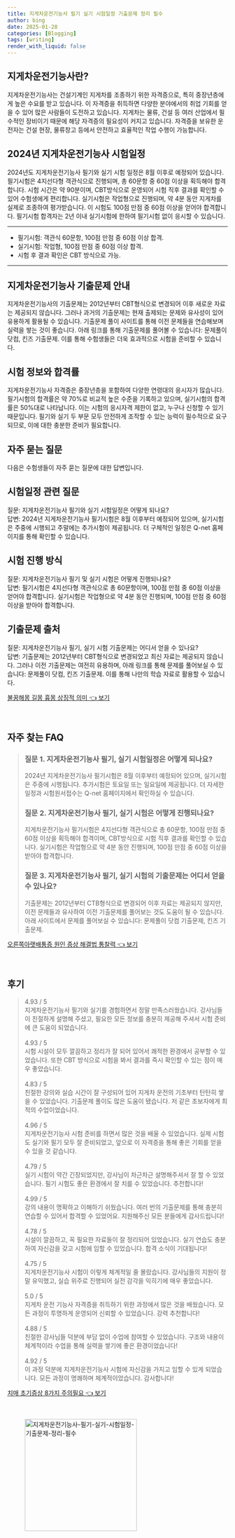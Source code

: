 ```yaml
---
title: 지게차운전기능사 필기 실기 시험일정 기출문제 정리 필수
author: bing
date: 2025-01-28
categories: [Blogging]
tags: [writing]
render_with_liquid: false
---
```



<h2 id='지게차운전기능사소개'>지게차운전기능사란?</h2>

<p>지게차운전기능사는 건설기계인 지게차를 조종하기 위한 자격증으로, 특히 중장년층에게 높은 수요를 받고 있습니다. 이 자격증을 취득하면 다양한 분야에서의 취업 기회를 얻을 수 있어 많은 사람들이 도전하고 있습니다. 지게차는 물류, 건설 등 여러 산업에서 필수적인 장비이기 때문에 해당 자격증의 필요성이 커지고 있습니다. 자격증을 보유한 운전자는 건설 현장, 물류창고 등에서 안전하고 효율적인 작업 수행이 가능합니다.</p>

<h2 id='2024시험일정'>2024년 지게차운전기능사 시험일정</h2>

<p>2024년도 지게차운전기능사 필기와 실기 시험 일정은 8월 이후로 예정되어 있습니다. 필기시험은 4지선다형 객관식으로 진행되며, 총 60문항 중 60점 이상을 획득해야 합격합니다. 시험 시간은 약 90분이며, CBT방식으로 운영되어 시험 직후 결과를 확인할 수 있어 수험생에게 편리합니다. 실기시험은 작업형으로 진행되며, 약 4분 동안 지게차를 실제로 조종하여 평가받습니다. 이 시험도 100점 만점 중 60점 이상을 얻어야 합격합니다. 필기시험 합격자는 2년 이내 실기시험에 한하여 필기시험 없이 응시할 수 있습니다.</p>

<hr />

<ul>
    <li>필기시험: 객관식 60문항, 100점 만점 중 60점 이상 합격.</li>
    <li>실기시험: 작업형, 100점 만점 중 60점 이상 합격.</li>
    <li>시험 후 결과 확인은 CBT 방식으로 가능.</li>
</ul>

<hr />

<h2 id='기출문제안내'>지게차운전기능사 기출문제 안내</h2>

<p>지게차운전기능사의 기출문제는 2012년부터 CBT형식으로 변경되어 이후 새로운 자료는 제공되지 않습니다. 그러나 과거의 기출문제는 현재 출제되는 문제와 유사성이 있어 유용하게 활용될 수 있습니다. 기출문제 풀이 사이트를 통해 이전 문제들을 연습해보며 실력을 쌓는 것이 좋습니다. 아래 링크를 통해 기출문제를 풀어볼 수 있습니다: 문제풀이 닷컴, 킨즈 기출문제. 이를 통해 수험생들은 더욱 효과적으로 시험을 준비할 수 있습니다.</p>

<h2 id='시험정보'>시험 정보와 합격률</h2>

<p>지게차운전기능사 자격증은 중장년층을 포함하여 다양한 연령대의 응시자가 많습니다. 필기시험의 합격률은 약 70%로 비교적 높은 수준을 기록하고 있으며, 실기시험의 합격률은 50%대로 나타납니다. 이는 시험의 응시자격 제한이 없고, 누구나 신청할 수 있기 때문입니다. 필기와 실기 두 부문 모두 안전하게 조작할 수 있는 능력이 필수적으로 요구되므로, 이에 대한 충분한 준비가 필요합니다.</p>

<h2 id='자주묻는질문'>자주 묻는 질문</h2>

<p>다음은 수험생들이 자주 묻는 질문에 대한 답변입니다.</p>

<h2 id='시험일정QNA'>시험일정 관련 질문</h2>

<p>질문: 지게차운전기능사 필기와 실기 시험일정은 어떻게 되나요? <br />
답변: 2024년 지게차운전기능사 필기시험은 8월 이후부터 예정되어 있으며, 실기시험은 주중에 시행되고 주말에는 추가시험이 제공됩니다. 더 구체적인 일정은 Q-net 홈페이지를 통해 확인할 수 있습니다.</p>

<h2 id='시험진행QNA'>시험 진행 방식</h2>

<p>질문: 지게차운전기능사 필기 및 실기 시험은 어떻게 진행되나요? <br />
답변: 필기시험은 4지선다형 객관식으로 총 60문항이며, 100점 만점 중 60점 이상을 얻어야 합격합니다. 실기시험은 작업형으로 약 4분 동안 진행되며, 100점 만점 중 60점 이상을 받아야 합격합니다. </p>

<h2 id='기출문제QNA'>기출문제 출처</h2>

<p>질문: 지게차운전기능사 필기, 실기 시험 기출문제는 어디서 얻을 수 있나요? <br />
답변: 기출문제는 2012년부터 CBT형식으로 변경되었고 최신 자료는 제공되지 않습니다. 그러나 이전 기출문제는 여전히 유용하며, 아래 링크를 통해 문제를 풀어보실 수 있습니다: 문제풀이 닷컴, 킨즈 기출문제. 이를 통해 나만의 학습 자료로 활용할 수 있습니다.</p>


<p><a class="click-button" title="불꿈해몽 길몽 흉몽 상징적 의미" href="https://afficreate.github.io/posts/%EB%B6%88%EA%BF%88%ED%95%B4%EB%AA%BD-%EA%B8%B8%EB%AA%BD-%ED%9D%89%EB%AA%BD-%EC%83%81%EC%A7%95%EC%A0%81-%EC%9D%98%EB%AF%B8/" rel="dofollow">불꿈해몽 길몽 흉몽 상징적 의미 👈 보기</a></p><br>
<h2 id='자주_찾는_FAQ'>자주 찾는 FAQ</h2>
<div itemscope="" itemtype="https://schema.org/FAQPage"> 
<blockquote> 
<div itemscope="" itemprop="mainEntity" itemtype="https://schema.org/Question"> 
<h3 itemprop="name">질문 1. 지게차운전기능사 필기, 실기 시험일정은 어떻게 되나요?</h3> 
<div itemscope="" itemprop="acceptedAnswer" itemtype="https://schema.org/Answer"> 
<span itemprop="text"> <p>2024년 지게차운전기능사 필기시험은 8월 이후부터 예정되어 있으며, 실기시험은 주중에 시행됩니다. 추가시험은 토요일 또는 일요일에 제공됩니다. 더 자세한 일정과 시험원서접수는 Q-net 홈페이지에서 확인하실 수 있습니다.</p> </span> 
</div> 
</div> 

<div itemscope="" itemprop="mainEntity" itemtype="https://schema.org/Question"> 
<h3 itemprop="name">질문 2. 지게차운전기능사 필기, 실기 시험은 어떻게 진행되나요?</h3> 
<div itemscope="" itemprop="acceptedAnswer" itemtype="https://schema.org/Answer"> 
<span itemprop="text"> <p>지게차운전기능사 필기시험은 4지선다형 객관식으로 총 60문항, 100점 만점 중 60점 이상을 획득해야 합격이며, CBT방식으로 시험 직후 결과를 확인할 수 있습니다. 실기시험은 작업형으로 약 4분 동안 진행되며, 100점 만점 중 60점 이상을 받아야 합격합니다.</p> </span> 
</div> 
</div> 

<div itemscope="" itemprop="mainEntity" itemtype="https://schema.org/Question"> 
<h3 itemprop="name">질문 3. 지게차운전기능사 필기, 실기 시험의 기출문제는 어디서 얻을 수 있나요?</h3> 
<div itemscope="" itemprop="acceptedAnswer" itemtype="https://schema.org/Answer"> 
<span itemprop="text"> <p>기출문제는 2012년부터 CTB형식으로 변경되어 이후 자료는 제공되지 않지만, 이전 문제들과 유사하여 이전 기출문제를 풀어보는 것도 도움이 될 수 있습니다. 아래 사이트에서 문제를 풀어보실 수 있습니다: 문제풀이 닷컴 기출문제, 킨즈 기출문제.</p> </span> 
</div> 
</div> 

</blockquote> 
</div>
<p><a class="click-button" title="오른쪽아랫배통증 원인 증상 해결법 통찰력" href="https://afficreate.github.io/posts/%EC%98%A4%EB%A5%B8%EC%AA%BD%EC%95%84%EB%9E%AB%EB%B0%B0%ED%86%B5%EC%A6%9D-%EC%9B%90%EC%9D%B8-%EC%A6%9D%EC%83%81-%ED%95%B4%EA%B2%B0%EB%B2%95-%ED%86%B5%EC%B0%B0%EB%A0%A5/" rel="dofollow">오른쪽아랫배통증 원인 증상 해결법 통찰력 👈 보기</a></p><br>
<h2 id='후기'>후기</h2>
<div itemscope itemtype="https://schema.org/Product">
  <blockquote>
  <div itemprop="review" itemscope itemtype="https://schema.org/Review">
      <div itemprop="reviewRating" itemscope itemtype="https://schema.org/Rating"> <span itemprop="ratingValue">4.93</span> / <span itemprop="bestRating">5</span> </div>
      <span itemprop="reviewBody">지게차운전기능사 필기와 실기를 경험하면서 정말 만족스러웠습니다. 강사님들이 친절하게 설명해 주셨고, 필요한 모든 정보를 충분히 제공해 주셔서 시험 준비에 큰 도움이 되었습니다.</span>
  </div>
  <br>
  <div itemprop="review" itemscope itemtype="https://schema.org/Review">
      <div itemprop="reviewRating" itemscope itemtype="https://schema.org/Rating"> <span itemprop="ratingValue">4.93</span> / <span itemprop="bestRating">5</span> </div>
      <span itemprop="reviewBody">시험 시설이 모두 깔끔하고 정리가 잘 되어 있어서 쾌적한 환경에서 공부할 수 있었습니다. 또한 CBT 방식으로 시험을 봐서 결과를 즉시 확인할 수 있는 점이 매우 좋았습니다.</span>
  </div>
  <br>
  <div itemprop="review" itemscope itemtype="https://schema.org/Review">
      <div itemprop="reviewRating" itemscope itemtype="https://schema.org/Rating"> <span itemprop="ratingValue">4.83</span> / <span itemprop="bestRating">5</span> </div>
      <span itemprop="reviewBody">친절한 강의와 실습 시간이 잘 구성되어 있어 지게차 운전의 기초부터 탄탄히 쌓을 수 있었습니다. 기출문제 풀이도 많은 도움이 됐습니다. 저 같은 초보자에게 최적의 수업이었습니다.</span>
  </div>
  <br>
  <div itemprop="review" itemscope itemtype="https://schema.org/Review">
      <div itemprop="reviewRating" itemscope itemtype="https://schema.org/Rating"> <span itemprop="ratingValue">4.96</span> / <span itemprop="bestRating">5</span> </div>
      <span itemprop="reviewBody">지게차운전기능사 시험 준비를 하면서 많은 것을 배울 수 있었습니다. 실제 시험도 실기와 필기 모두 잘 준비되었고, 앞으로 이 자격증을 통해 좋은 기회를 얻을 수 있을 것 같습니다.</span>
  </div>
  <br>
  <div itemprop="review" itemscope itemtype="https://schema.org/Review">
      <div itemprop="reviewRating" itemscope itemtype="https://schema.org/Rating"> <span itemprop="ratingValue">4.79</span> / <span itemprop="bestRating">5</span> </div>
      <span itemprop="reviewBody">실기 시험이 약간 긴장되었지만, 강사님이 차근차근 설명해주셔서 잘 할 수 있었습니다. 필기 시험도 좋은 환경에서 잘 치를 수 있었습니다. 추천합니다!</span>
  </div>
  <br>
  <div itemprop="review" itemscope itemtype="https://schema.org/Review">
      <div itemprop="reviewRating" itemscope itemtype="https://schema.org/Rating"> <span itemprop="ratingValue">4.99</span> / <span itemprop="bestRating">5</span> </div>
      <span itemprop="reviewBody">강의 내용이 명확하고 이해하기 쉬웠습니다. 여러 번의 기출문제를 통해 충분히 연습할 수 있어서 합격할 수 있었어요. 지원해주신 모든 분들에게 감사드립니다!</span>
  </div>
  <br>
  <div itemprop="review" itemscope itemtype="https://schema.org/Review">
      <div itemprop="reviewRating" itemscope itemtype="https://schema.org/Rating"> <span itemprop="ratingValue">4.78</span> / <span itemprop="bestRating">5</span> </div>
      <span itemprop="reviewBody">시설이 깔끔하고, 꼭 필요한 자료들이 잘 정리되어 있었습니다. 실기 연습도 충분하여 자신감을 갖고 시험에 임할 수 있었습니다. 합격 소식이 기대됩니다!</span>
  </div>
  <br>
  <div itemprop="review" itemscope itemtype="https://schema.org/Review">
      <div itemprop="reviewRating" itemscope itemtype="https://schema.org/Rating"> <span itemprop="ratingValue">4.75</span> / <span itemprop="bestRating">5</span> </div>
      <span itemprop="reviewBody">지게차운전기능사 시험이 이렇게 체계적일 줄 몰랐습니다. 강사님들의 지원이 정말 유익했고, 실습 위주로 진행되어 실전 감각을 익히기에 매우 좋았습니다.</span>
  </div>
  <br>
  <div itemprop="review" itemscope itemtype="https://schema.org/Review">
      <div itemprop="reviewRating" itemscope itemtype="https://schema.org/Rating"> <span itemprop="ratingValue">5.0</span> / <span itemprop="bestRating">5</span> </div>
      <span itemprop="reviewBody">지게차 운전 기능사 자격증을 취득하기 위한 과정에서 많은 것을 배웠습니다. 모든 과정이 투명하게 운영되어 신뢰할 수 있었습니다. 강력 추천합니다!</span>
  </div>
  <br>
  <div itemprop="review" itemscope itemtype="https://schema.org/Review">
      <div itemprop="reviewRating" itemscope itemtype="https://schema.org/Rating"> <span itemprop="ratingValue">4.88</span> / <span itemprop="bestRating">5</span> </div>
      <span itemprop="reviewBody">친절한 강사님들 덕분에 부담 없이 수업에 참여할 수 있었습니다. 구조와 내용이 체계적이라 수업을 통해 실력을 쌓기에 좋은 환경이었습니다!</span>
  </div>
  <br>
  <div itemprop="review" itemscope itemtype="https://schema.org/Review">
      <div itemprop="reviewRating" itemscope itemtype="https://schema.org/Rating"> <span itemprop="ratingValue">4.92</span> / <span itemprop="bestRating">5</span> </div>
      <span itemprop="reviewBody">이 과정 덕분에 지게차운전기능사 시험에 자신감을 가지고 임할 수 있게 되었습니다. 모든 과정이 명쾌하며 체계적이었습니다. 감사합니다!</span>
  </div>
  </blockquote>
</div>
<p><a class="click-button" title="치매 초기증상 8가지 주의필요" href="https://afficreate.github.io/posts/%EC%B9%98%EB%A7%A4-%EC%B4%88%EA%B8%B0%EC%A6%9D%EC%83%81-8%EA%B0%80%EC%A7%80-%EC%A3%BC%EC%9D%98%ED%95%84%EC%9A%94/" rel="dofollow">치매 초기증상 8가지 주의필요 👈 보기</a></p><br>
<figure class="image"><img src="https://afficreate.github.io/assets/img/thumbnail/지게차운전기능사-필기-실기-시험일정-기출문제-정리-필수.webp" alt="지게차운전기능사-필기-실기-시험일정-기출문제-정리-필수" width="256" height="256"></figure>